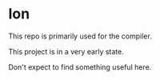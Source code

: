 # Ion

This repo is primarily used for the compiler.

This project is in a very early state.

Don't expect to find something useful here.
